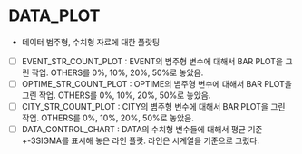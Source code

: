 # DATA_PLOT
  - 데이터 범주형, 수치형 자료에 대한 플랏팅

- [ ] EVENT_STR_COUNT_PLOT : EVENT의 범주형 변수에 대해서 BAR PLOT을 그린 작업. OTHERS를 0%, 10%, 20%, 50%로 놓았음.
- [ ] OPTIME_STR_COUNT_PLOT : OPTIME의 볌주형 변수에 대해서 BAR PLOT을 그린 작업. OTHERS를 0%, 10%, 20%, 50%로 놓았음.
- [ ] CITY_STR_COUNT_PLOT : CITY의 볌주형 변수에 대해서 BAR PLOT을 그린 작업. OTHERS를 0%, 10%, 20%, 50%로 놓았음.
- [ ] DATA_CONTROL_CHART : DATA의 수치형 변수들에 대해서 평균 기준 +-3SIGMA를 표시해 놓은 라인 플랏. 라인은 시계열을 기준으로 그렸다.
